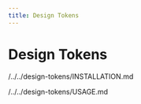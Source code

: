 ```yaml
---
title: Design Tokens
---
```


# Design Tokens

/../../design-tokens/INSTALLATION.md

/../../design-tokens/USAGE.md

